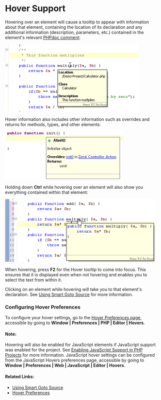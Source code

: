 # Hover Support

<!--context:hover_support-->

Hovering over an element will cause a tooltip to appear with information about that element, containing the location of its declaration and any additional information (description, parameters, etc.) contained in the element's relevant [PHPdoc comment](../016-concepts/064-commenting_code/008-phpdoc_comments.md):

![hover_function.png](images/hover_function.png "hover_function.png")

Hover information also includes other information such as overrides and returns for methods, types, and other elements:

![hover_support.png](images/hover_support.png "hover_support.png")

Holding down **Ctrl** while hovering over an element will also show you everything contained within that element:

![hover_ctrl_multiply.png](images/hover_ctrl_multiply.png "hover_ctrl_multiply.png")

When hovering, press **F2** for the Hover tooltip to come into focus. This ensures that it is displayed even when not hovering and enables you to select the text from within it.

Clicking on an element while hovering will take you to that element's declaration. See [Using Smart Goto Source](../024-tasks/088-using_smart_goto_source.md) for more information.

### Configuring Hover Preferences

To configure your hover settings, go to the [Hover Preferences page](../032-reference/032-preferences/040-editor/024-hovers.md), accessible by going to **Window | Preferences | PHP | Editor | Hovers**.

<!--note-start-->

#### Note:

Hovering will also be enabled for JavaScript elements if JavaScript support was enabled for the project. See [Enabling JavaScript Support in PHP Projects](../024-tasks/208-using_javascript/008-enabling_javascript_support_in_php_projects.md) for more information. JavaScript hover settings can be configured from the JavaScript Hovers preferences page, accessible by going to **Window | Preferences | Web | JavaScript | Editor | Hovers**.

<!--note-end-->

<!--links-start-->

#### Related Links:

 * [Using Smart Goto Source](../024-tasks/088-using_smart_goto_source.md)
 * [Hover Preferences](../032-reference/032-preferences/040-editor/024-hovers.md)

<!--links-end-->
